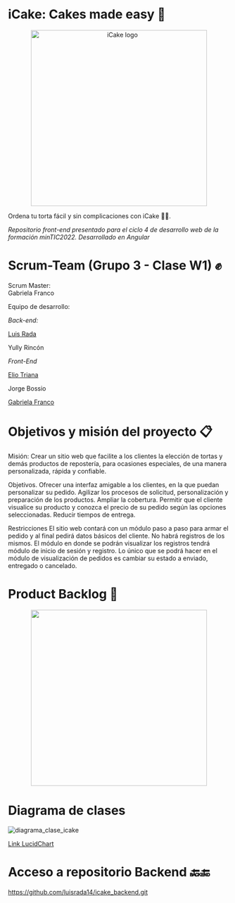 # iCake: Cakes made easy 🎂
<p align="center">
 <img width="400" src="https://user-images.githubusercontent.com/74123374/125211014-e4eac780-e268-11eb-93ef-d14a92d3e6de.PNG" alt="iCake logo">
</p>
Ordena tu torta fácil y sin complicaciones con iCake 🏃‍♂️.

_Repositorio front-end presentado para el ciclo 4 de desarrollo web de la formación minTIC2022._
_Desarrollado en Angular_

# Scrum-Team (Grupo 3 - Clase W1) ✊

Scrum Master:  
Gabriela Franco

Equipo de desarrollo:

_Back-end:_

[Luis Rada](https://www.github.com/luisrada14)

Yully Rincón


_Front-End_

[Elio Triana](https://www.github.com/mr95david)

Jorge Bossio

[Gabriela Franco](https://www.github.com/gfrancoa)

# Objetivos y misión del proyecto 📋

Misión: Crear un sitio web que facilite a los clientes la elección de tortas y demás productos de repostería, para ocasiones especiales, de una manera personalizada, rápida y confiable. 

Objetivos.
Ofrecer una interfaz amigable a los clientes, en la que puedan personalizar su pedido.
Agilizar los procesos de solicitud, personalización y preparación de los productos.
Ampliar la cobertura. 
Permitir que el cliente visualice su producto y conozca el precio de su pedido según las opciones seleccionadas.
Reducir tiempos de entrega.

Restricciones
El sitio web contará con un módulo paso a paso para armar el pedido y al final pedirá datos básicos del cliente. No habrá registros de los mismos. El módulo en donde se podrán visualizar los registros tendrá módulo de inicio de sesión y registro. Lo único que se podrá hacer en el módulo de visualización de pedidos es cambiar su estado a enviado, entregado o cancelado.

# Product Backlog 📑

 <p align="center">
 <a href='https://sharing.clickup.com/l/h/2zu12-115/c9fbaeb2792764c'><img width="400" src="https://user-images.githubusercontent.com/74123374/125211287-efa65c00-e26a-11eb-9b01-350c55fa4b95.png"></a>
  </p>
  
# Diagrama de clases
![diagrama_clase_icake](https://user-images.githubusercontent.com/74123374/125211481-4b251980-e26c-11eb-9026-7329c253fb3f.png)

[Link LucidChart](https://lucid.app/documents/embeddedchart/97a0e94a-9a93-4bc4-99c7-26e7a9d48a52)

# Acceso a repositorio Backend 🔙🔚

https://github.com/luisrada14/icake_backend.git

